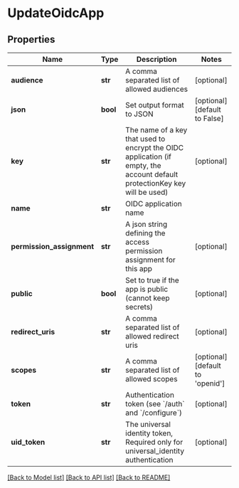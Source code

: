 # UpdateOidcApp

## Properties
Name | Type | Description | Notes
------------ | ------------- | ------------- | -------------
**audience** | **str** | A comma separated list of allowed audiences | [optional] 
**json** | **bool** | Set output format to JSON | [optional] [default to False]
**key** | **str** | The name of a key that used to encrypt the OIDC application (if empty, the account default protectionKey key will be used) | [optional] 
**name** | **str** | OIDC application name | 
**permission_assignment** | **str** | A json string defining the access permission assignment for this app | [optional] 
**public** | **bool** | Set to true if the app is public (cannot keep secrets) | [optional] 
**redirect_uris** | **str** | A comma separated list of allowed redirect uris | [optional] 
**scopes** | **str** | A comma separated list of allowed scopes | [optional] [default to 'openid']
**token** | **str** | Authentication token (see &#x60;/auth&#x60; and &#x60;/configure&#x60;) | [optional] 
**uid_token** | **str** | The universal identity token, Required only for universal_identity authentication | [optional] 

[[Back to Model list]](../README.md#documentation-for-models) [[Back to API list]](../README.md#documentation-for-api-endpoints) [[Back to README]](../README.md)


